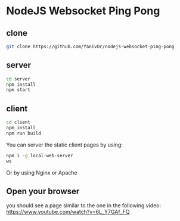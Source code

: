 # NodeJS Websocket Ping Pong


## clone
```bash
git clone https://github.com/YanivOr/nodejs-websocket-ping-pong
```

## server
```bash
cd server
npm install
npm start
```

## client
```bash
cd client
npm install
npm run build
```

You can server the static client pages by using:
```bash
npm i -g local-web-server
ws
```

Or by using Nginx or Apache


## Open your browser
you should see a page similar to the one in the following video:
https://www.youtube.com/watch?v=6L_Y7GAf_FQ
